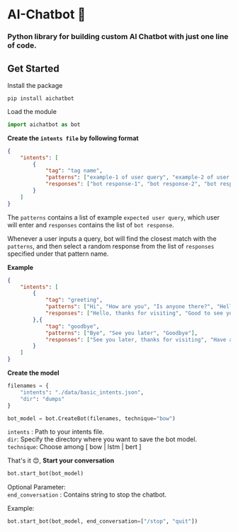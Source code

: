 # AI-Chatbot 🤖 

### Python library for building custom AI Chatbot with just one line of code.


## Get Started

Install the package
```
pip install aichatbot
```

Load the module
```python
import aichatbot as bot
```

**Create the `intents file` by following format**

```json
{
    "intents": [
        {
            "tag": "tag name",
            "patterns": ["example-1 of user query", "example-2 of user query", "example-3"],
            "responses": ["bot response-1", "bot response-2", "bot response-3"]
        }
    ]
}
```

The `patterns` contains a list of example `expected user query`, which user will enter and `responses` contains the list of `bot response`.

Whenever a user inputs a query, bot will find the closest match with the `patterns`, and then select a random response from the list of `responses` specified under that pattern name.


**Example**

```json
{
    "intents": [
        {
            "tag": "greeting",
            "patterns": ["Hi", "How are you", "Is anyone there?", "Hello", "Good day"],
            "responses": ["Hello, thanks for visiting", "Good to see you again", "Hi there, how can I help?"]
        },{
            "tag": "goodbye",
            "patterns": ["Bye", "See you later", "Goodbye"],
            "responses": ["See you later, thanks for visiting", "Have a nice day", "Bye! Come back again soon."]
        }
    ]
}
```


**Create the model**

```python
filenames = {
    "intents": "./data/basic_intents.json",
    "dir": "dumps"
}

bot_model = bot.CreateBot(filenames, technique="bow")
```

`intents` : Path to your intents file. <br>
`dir`: Specify the directory where you want to save the bot model.<br>
`technique`: Choose among [ bow | lstm | bert ]<br>

That's it 😊, **Start your conversation**
```python
bot.start_bot(bot_model)
```

Optional Parameter:<br>
`end_conversation` : Contains string to stop the chatbot.

Example: 
```python
bot.start_bot(bot_model, end_conversation=["/stop", "quit"])
```


